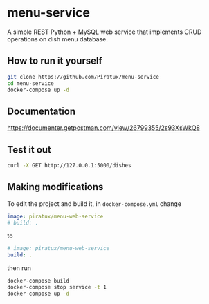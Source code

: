 # menu-service
A simple REST Python + MySQL web service that implements CRUD operations on dish menu database.

## How to run it yourself
```bash
git clone https://github.com/Piratux/menu-service
cd menu-service
docker-compose up -d
```

## Documentation
https://documenter.getpostman.com/view/26799355/2s93XsWkQ8

## Test it out
```bash
curl -X GET http://127.0.0.1:5000/dishes
```

## Making modifications
To edit the project and build it, in `docker-compose.yml` change
```yml
image: piratux/menu-web-service
# build: .
```
to
```yml
# image: piratux/menu-web-service
build: .
```
then run
```bash
docker-compose build
docker-compose stop service -t 1
docker-compose up -d
```

